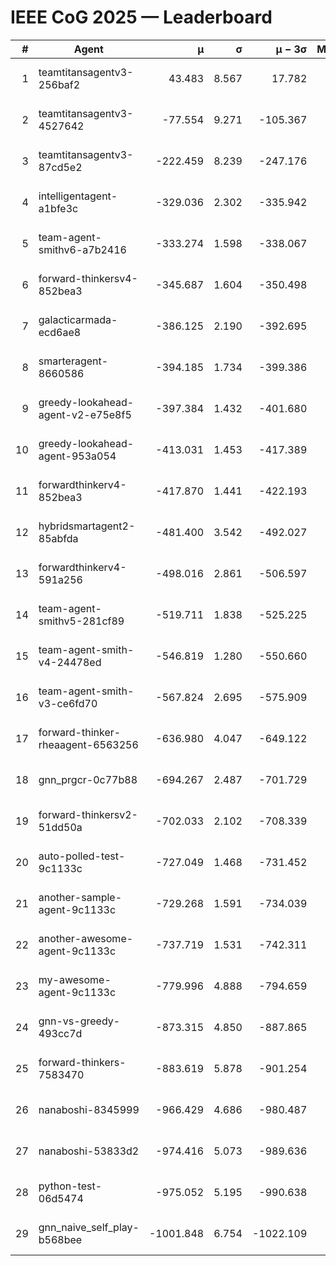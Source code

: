 # IEEE CoG 2025 — Leaderboard

| # | Agent | μ | σ | μ − 3σ | Matches | Updated |
|---:|---|---:|---:|---:|---:|---|
| 1 | teamtitansagentv3-256baf2 | 43.483 | 8.567 | 17.782 | 19836 | 2025-08-24 17:20 |
| 2 | teamtitansagentv3-4527642 | -77.554 | 9.271 | -105.367 | 19510 | 2025-08-24 17:20 |
| 3 | teamtitansagentv3-87cd5e2 | -222.459 | 8.239 | -247.176 | 20546 | 2025-08-24 17:20 |
| 4 | intelligentagent-a1bfe3c | -329.036 | 2.302 | -335.942 | 16451 | 2025-08-24 17:20 |
| 5 | team-agent-smithv6-a7b2416 | -333.274 | 1.598 | -338.067 | 19440 | 2025-08-24 17:20 |
| 6 | forward-thinkersv4-852bea3 | -345.687 | 1.604 | -350.498 | 15630 | 2025-08-24 17:20 |
| 7 | galacticarmada-ecd6ae8 | -386.125 | 2.190 | -392.695 | 18180 | 2025-08-24 17:20 |
| 8 | smarteragent-8660586 | -394.185 | 1.734 | -399.386 | 16272 | 2025-08-24 17:20 |
| 9 | greedy-lookahead-agent-v2-e75e8f5 | -397.384 | 1.432 | -401.680 | 19930 | 2025-08-24 17:20 |
| 10 | greedy-lookahead-agent-953a054 | -413.031 | 1.453 | -417.389 | 18130 | 2025-08-24 17:20 |
| 11 | forwardthinkerv4-852bea3 | -417.870 | 1.441 | -422.193 | 16107 | 2025-08-24 17:20 |
| 12 | hybridsmartagent2-85abfda | -481.400 | 3.542 | -492.027 | 16178 | 2025-08-24 17:20 |
| 13 | forwardthinkerv4-591a256 | -498.016 | 2.861 | -506.597 | 16020 | 2025-08-24 17:20 |
| 14 | team-agent-smithv5-281cf89 | -519.711 | 1.838 | -525.225 | 18860 | 2025-08-24 17:20 |
| 15 | team-agent-smith-v4-24478ed | -546.819 | 1.280 | -550.660 | 19636 | 2025-08-24 17:20 |
| 16 | team-agent-smith-v3-ce6fd70 | -567.824 | 2.695 | -575.909 | 20196 | 2025-08-24 17:20 |
| 17 | forward-thinker-rheaagent-6563256 | -636.980 | 4.047 | -649.122 | 18328 | 2025-08-24 17:20 |
| 18 | gnn_prgcr-0c77b88 | -694.267 | 2.487 | -701.729 | 17120 | 2025-08-24 17:20 |
| 19 | forward-thinkersv2-51dd50a | -702.033 | 2.102 | -708.339 | 18828 | 2025-08-24 17:20 |
| 20 | auto-polled-test-9c1133c | -727.049 | 1.468 | -731.452 | 20040 | 2025-08-24 17:20 |
| 21 | another-sample-agent-9c1133c | -729.268 | 1.591 | -734.039 | 19460 | 2025-08-24 17:20 |
| 22 | another-awesome-agent-9c1133c | -737.719 | 1.531 | -742.311 | 20880 | 2025-08-24 17:20 |
| 23 | my-awesome-agent-9c1133c | -779.996 | 4.888 | -794.659 | 19480 | 2025-08-24 17:20 |
| 24 | gnn-vs-greedy-493cc7d | -873.315 | 4.850 | -887.865 | 15160 | 2025-08-24 17:20 |
| 25 | forward-thinkers-7583470 | -883.619 | 5.878 | -901.254 | 18020 | 2025-08-24 17:20 |
| 26 | nanaboshi-8345999 | -966.429 | 4.686 | -980.487 | 15810 | 2025-08-24 17:20 |
| 27 | nanaboshi-53833d2 | -974.416 | 5.073 | -989.636 | 15160 | 2025-08-24 17:20 |
| 28 | python-test-06d5474 | -975.052 | 5.195 | -990.638 | 15610 | 2025-08-24 17:20 |
| 29 | gnn_naive_self_play-b568bee | -1001.848 | 6.754 | -1022.109 | 15520 | 2025-08-24 17:20 |
